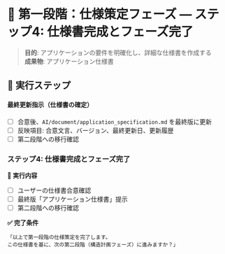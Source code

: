 # 🎯 第一段階：仕様策定フェーズ — ステップ4: 仕様書完成とフェーズ完了

> **目的**: アプリケーションの要件を明確化し、詳細な仕様書を作成する  
> **成果物**: アプリケーション仕様書

## 📝 実行ステップ

#### 最終更新指示（仕様書の確定）
- [ ] 合意後、`AI/document/application_specification.md` を最終版に更新
- [ ] 反映項目: 合意文言、バージョン、最終更新日、更新履歴
- [ ] 第二段階への移行確認

### ステップ4: 仕様書完成とフェーズ完了

**🎯 実行内容**
- [ ] ユーザーの仕様書合意確認
- [ ] 最終版「アプリケーション仕様書」提示
- [ ] 第二段階への移行確認

**✅ 完了条件**
```
「以上で第一段階の仕様策定を完了します。
この仕様書を基に、次の第二段階（構造計画フェーズ）に進みますか？」
```